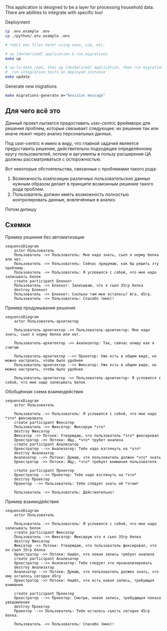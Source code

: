 This application is designed to be a layer for processing household data.  There are
abilities to integrate with specific tool


Deployment

```bash
cp .env.example .env
cp ./python/.env.example .env

# *edit env files here* using nano, vim, etc.

# up [dockerized] application & run migrations
make up

# up-to-date repo, then up [dockerized] application, then run migrations, then
#  run integration tests on deployed instance
make update

```

Generate new migrations

```bash
make migrations-generate m="Revision message"
```


Для чего всё это
----------------

Данный проект пытается предоставить user-centric фреймворк для решения проблем,
которые связывает следующее: их решение так или иначе лежит через анализ
персональных данных.

Под user-centric я имею в виду, что главной задачей является предоставить 
решение, действительно подходящее определённому кругу пользователей, потому
и аргументы в пользу расширения ЦА должны рассматриваться с осторожностью.

Вот некоторые обстоятельства, связанные с проблемами такого рода:
1. Возможность композиции различных пользовательских данных нужным образом
    делает в принципе возможным решение такого рода проблем.
2. Пользователь должен иметь возможность полностью контролировать данные,
    вовлечённые в анализ.

Потом допишу

Схемки
------

Пример решения без автоматизации

```mermaid
sequenceDiagram
    actor Пользователь
    Пользователь ->> Пользователь: Мне надо знать, съел я норму белка или нет.
    Пользователь ->> Пользователь: Сейчас придумаю, как бы решить эту проблему.
    Пользователь ->> Пользователь: Я условился с собой, что мне надо записывать белок
    create participant Блокнот
    Пользователь ->> Блокнот: Записываю, что я съел 35гр белка
    destroy Блокнот
    Пользователь ->> Блокнот: Сколько там мне осталось? Ага, 45гр.
    Пользователь ->> Пользователь: Спасибо (мне)!
```

Пример продумывания решения

```mermaid
sequenceDiagram
    actor Пользователь-архитектор
    
    Пользователь-архитектор ->> Пользователь-архитектор: Мне надо знать, съел я норму белка или нет.

    Пользователь-архитектор ->> Анализатор: Так, сейчас опишу как я считаю
    
    Пользователь-архитектор -->> Проектор: Уже есть в общем виде, но можно настроить, чтобы было удобнее
    Пользователь-архитектор -->> Фиксатор: Уже есть в общем виде, но можно настроить, чтобы было удобнее
    
    Пользователь-архитектор ->> Пользователь-архитектор: Я условился с собой, что мне надо записывать белок
```

Обобщённая схема взаимодействия

```mermaid
sequenceDiagram
    actor Пользователь
    
    Пользователь ->> Пользователь: Я условился с собой, что мне надо *это* фиксировать
    create participant Фиксатор
    Пользователь ->> Фиксатор: Фиксирую *это*
    destroy Фиксатор
    Фиксатор ->> Потоки: Утверждаю, что пользователь *это* фиксировал
    Оркестратор ->> Потоки: Ищу, *что* трубет анализа
    create participant Анализатор
    Оркестратор -->> Анализатор: Тебе надо взглянуть на *это*
    destroy Анализатор
    Анализатор -->> Потоки: Думаю, что пользователь должен *это* знать
    Оркестратор ->> Потоки: Ищу, *что* требует внимания пользователя

    create participant Проектор
    Оркестратор -->> Проектор: Тебе надо взглянуть на *это*
    destroy Проектор
    Проектор -->> Пользователь: Тебе следует знать об *этом*
    
    Пользователь ->> Пользователь: Действительно!
```

Пример взаимодействия

```mermaid
sequenceDiagram
    actor Пользователь
    
    Пользователь ->> Пользователь: Я условился с собой, что мне надо записывать белок
    create participant Фиксатор
    Пользователь ->> Фиксатор: Фиксирую что я съел 35гр белка
    destroy Фиксатор
    Фиксатор ->> Потоки: Утверждаю, что пользователь фиксировал, что он съел 35гр белка
    Оркестратор ->> Потоки: Нашёл, что новая запись требует анализа
    create participant Анализатор
    Оркестратор -->> Анализатор: Тебе следует это проанализировать
    destroy Анализатор
    Анализатор -->> Потоки: Думаю, что пользователь должен знать, что ему осталось сегодня 45гр
    Оркестратор ->> Потоки: Нашёл, что есть новая запись, требующая внимания

    create participant Проектор
    Оркестратор -->> Проектор: Смотри, новая запись, требудющая показа уведомления
    destroy Проектор
    Проектор -->> Пользователь: Тебе осталось съесть сегодня 45гр белка.
    
    Пользователь ->> Пользователь: Спасибо (мне)!
```
